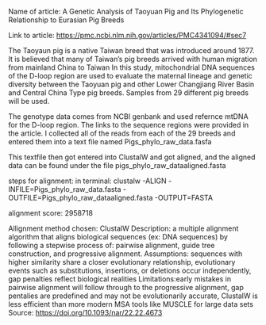 Name of article: A Genetic Analysis of Taoyuan Pig and Its Phylogenetic Relationship to Eurasian Pig Breeds

Link to article: https://pmc.ncbi.nlm.nih.gov/articles/PMC4341094/#sec7

The Taoyaun pig is a native Taiwan breed that was introduced around 1877.  It is believed that many of Taiwan’s pig breeds arrived with human migration from mainland China to Taiwan
In this study, mitochondrial DNA sequences of the D-loop region are used to evaluate the maternal lineage and genetic diversity between the Taoyuan pig and other Lower Changjiang River Basin and Central China Type pig breeds. Samples from 29 different pig breeds will be used.

The genotype data comes from NCBI genbank and used refernce mtDNA for the D-loop region. The links to the sequence regions were provided in the article. I collected all of the reads from each of the 29 breeds and entered them into a text file named Pigs_phylo_raw_data.fasfa 

This textfile then got entered into ClustalW and got aligned, and the aligned data can be found under the file pigs_phylo_raw_dataaligned.fasta

steps for alignment: 
in terminal: 
clustalw -ALIGN -INFILE=Pigs_phylo_raw_data.fasta -OUTFILE=Pigs_phylo_raw_dataaligned.fasta -OUTPUT=FASTA

alignment score: 2958718

Allignment method chosen: ClustalW
Description: a multiple alignment algorithm that aligns biological sequences (ex: DNA sequences) by following a stepwise process of: pairwise alignment, guide tree construction, and progressive alignment. 
Assumptions: sequences with higher similarity share a closer evolutionary relationship, evolutionary events such as substitutions, insertions, or deletions occur independently, gap penalties reflect biological realities
Limitations:early mistakes in pairwise alignment will follow through to the progressive alignment, gap pentalies are predefined and may not be evolutionarily accurate, ClustalW is less efficient than more modern MSA tools like MUSCLE for large data sets
Source: https://doi.org/10.1093/nar/22.22.4673


